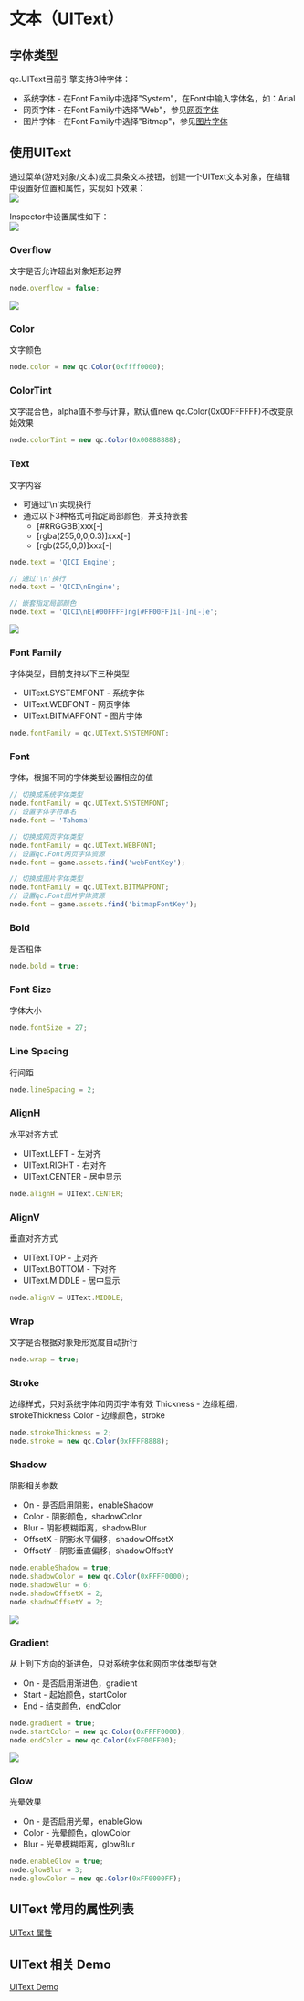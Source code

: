 # 文本（UIText）

## 字体类型
qc.UIText目前引擎支持3种字体：
* 系统字体 - 在Font Family中选择"System"，在Font中输入字体名，如：Arial
* 网页字体 - 在Font Family中选择"Web"，参见[网页字体](../WebFont/README.md)
* 图片字体 - 在Font Family中选择"Bitmap"，参见[图片字体](../BitmapFont/README.md)

## 使用UIText
通过菜单(游戏对象/文本)或工具条文本按钮，创建一个UIText文本对象，在编辑中设置好位置和属性，实现如下效果：  
![](images/text1.png)

Inspector中设置属性如下：  
![](images/text2.png)

### Overflow
文字是否允许超出对象矩形边界

````javascript
node.overflow = false;
````
![](images/text3.png)

### Color
文字颜色

````javascript
node.color = new qc.Color(0xffff0000);
````

### ColorTint
文字混合色，alpha值不参与计算，默认值new qc.Color(0x00FFFFFF)不改变原始效果

````javascript
node.colorTint = new qc.Color(0x00888888);
````
### Text
文字内容
* 可通过'\n'实现换行
* 通过以下3种格式可指定局部颜色，并支持嵌套
  * [#RRGGBB]xxx[-]
  * [rgba(255,0,0,0.3)]xxx[-]
  * [rgb(255,0,0)]xxx[-]

````javascript
node.text = 'QICI Engine';

// 通过'\n'换行
node.text = 'QICI\nEngine';

// 嵌套指定局部颜色
node.text = 'QICI\nE[#00FFFF]ng[#FF00FF]i[-]n[-]e';
````

![](images/text4.png)

### Font Family
字体类型，目前支持以下三种类型
* UIText.SYSTEMFONT - 系统字体
* UIText.WEBFONT - 网页字体
* UIText.BITMAPFONT - 图片字体

````javascript
node.fontFamily = qc.UIText.SYSTEMFONT;
````

### Font
字体，根据不同的字体类型设置相应的值
````javascript
// 切换成系统字体类型
node.fontFamily = qc.UIText.SYSTEMFONT;
// 设置字体字符串名
node.font = 'Tahoma'

// 切换成网页字体类型
node.fontFamily = qc.UIText.WEBFONT;
// 设置qc.Font网页字体资源
node.font = game.assets.find('webFontKey');

// 切换成图片字体类型
node.fontFamily = qc.UIText.BITMAPFONT;
// 设置qc.Font图片字体资源
node.font = game.assets.find('bitmapFontKey');
````

### Bold
是否粗体
````javascript
node.bold = true;
````

### Font Size
字体大小
````javascript
node.fontSize = 27;
````

### Line Spacing
行间距
````javascript
node.lineSpacing = 2;
````

### AlignH
水平对齐方式
* UIText.LEFT - 左对齐
* UIText.RIGHT - 右对齐
* UIText.CENTER - 居中显示

````javascript
node.alignH = UIText.CENTER;
````

### AlignV
垂直对齐方式
* UIText.TOP - 上对齐
* UIText.BOTTOM - 下对齐
* UIText.MIDDLE - 居中显示

````javascript
node.alignV = UIText.MIDDLE;
````

### Wrap
文字是否根据对象矩形宽度自动折行

````javascript
node.wrap = true;
````

### Stroke
边缘样式，只对系统字体和网页字体有效
Thickness - 边缘粗细，strokeThickness
Color - 边缘颜色，stroke

````javascript
node.strokeThickness = 2;
node.stroke = new qc.Color(0xFFFF8888);
````

### Shadow
阴影相关参数
* On - 是否启用阴影，enableShadow
* Color - 阴影颜色，shadowColor
* Blur - 阴影模糊距离，shadowBlur
* OffsetX - 阴影水平偏移，shadowOffsetX
* OffsetY - 阴影垂直偏移，shadowOffsetY

````javascript
node.enableShadow = true;
node.shadowColor = new qc.Color(0xFFFF0000);
node.shadowBlur = 6;
node.shadowOffsetX = 2;
node.shadowOffsetY = 2;
````
![](images/text5.png)

### Gradient
从上到下方向的渐进色，只对系统字体和网页字体类型有效
* On - 是否启用渐进色，gradient
* Start - 起始颜色，startColor
* End - 结束颜色，endColor

````javascript
node.gradient = true;
node.startColor = new qc.Color(0xFFFF0000);
node.endColor = new qc.Color(0xFF00FF00);
````
![](images/text6.png)

### Glow
光晕效果
* On - 是否启用光晕，enableGlow
* Color - 光晕颜色，glowColor
* Blur - 光晕模糊距离，glowBlur

````javascript
node.enableGlow = true;
node.glowBlur = 3;
node.glowColor = new qc.Color(0xFF0000FF);
````

## UIText 常用的属性列表
[UIText 属性](http://docs.zuoyouxi.com/api/gameobject/CUIText.html)

## UIText 相关 Demo
[UIText Demo](http://engine.zuoyouxi.com/demo/index.html#anchor_UIText)
